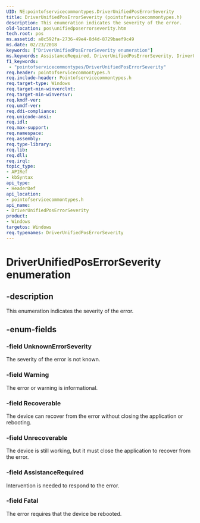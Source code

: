 ```yaml
---
UID: NE:pointofservicecommontypes.DriverUnifiedPosErrorSeverity
title: DriverUnifiedPosErrorSeverity (pointofservicecommontypes.h)
description: This enumeration indicates the severity of the error.
old-location: pos\unifiedposerrorseverity.htm
tech.root: pos
ms.assetid: a8c592fa-2736-49e4-8d4d-8729baef9c49
ms.date: 02/23/2018
keywords: ["DriverUnifiedPosErrorSeverity enumeration"]
ms.keywords: AssistanceRequired, DriverUnifiedPosErrorSeverity, DriverUnifiedPosErrorSeverity enumeration, Fatal, Recoverable, UnknownErrorSeverity, Unrecoverable, Warning, pointofservicecommontypes/ AssistanceRequired, pointofservicecommontypes/DriverUnifiedPosErrorSeverity, pointofservicecommontypes/Fatal, pointofservicecommontypes/Recoverable, pointofservicecommontypes/UnknownErrorSeverity, pointofservicecommontypes/Unrecoverable, pointofservicecommontypes/Warning, pos.unifiedposerrorseverity
f1_keywords:
 - "pointofservicecommontypes/DriverUnifiedPosErrorSeverity"
req.header: pointofservicecommontypes.h
req.include-header: Pointofservicecommontypes.h
req.target-type: Windows
req.target-min-winverclnt: 
req.target-min-winversvr: 
req.kmdf-ver: 
req.umdf-ver: 
req.ddi-compliance: 
req.unicode-ansi: 
req.idl: 
req.max-support: 
req.namespace: 
req.assembly: 
req.type-library: 
req.lib: 
req.dll: 
req.irql: 
topic_type:
- APIRef
- kbSyntax
api_type:
- HeaderDef
api_location:
- pointofservicecommontypes.h
api_name:
- DriverUnifiedPosErrorSeverity
product:
- Windows
targetos: Windows
req.typenames: DriverUnifiedPosErrorSeverity
---
```


# DriverUnifiedPosErrorSeverity enumeration


## -description


This enumeration indicates the severity of the error.


## -enum-fields




### -field UnknownErrorSeverity

The severity of the error is not known.


### -field Warning

The error or warning is informational.


### -field Recoverable

The device can recover from the error without closing the application or rebooting.


### -field Unrecoverable

The device is still working, but it must close the application to recover from the error.


### -field AssistanceRequired

Intervention is needed to respond to the error.


### -field Fatal

The error requires that the device be rebooted.

